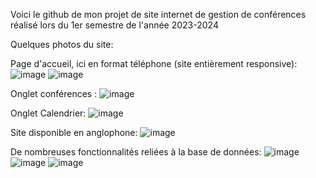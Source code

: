 Voici le github de mon projet de site internet de gestion de conférences réalisé lors du 1er semestre de l'année 2023-2024


Quelques photos du site:

Page d'accueil, ici en format téléphone (site entièrement responsive):                                                                                                                          
![image](https://github.com/louiswin03/int-gration/assets/106116649/1a83d853-763b-4b08-8d89-d7b7fb98a835)
![image](https://github.com/louiswin03/int-gration/assets/106116649/a40dd2dd-4e5d-4457-81b5-1c20524df641)

Onglet conférences : 
![image](https://github.com/louiswin03/int-gration/assets/106116649/f1725d1b-8df4-4f65-bcb7-535dccc695c6)

Onglet Calendrier: 
![image](https://github.com/louiswin03/int-gration/assets/106116649/eb559ce2-e3a3-4e96-b5fe-2e356c78033e)

Site disponible en anglophone:
![image](https://github.com/louiswin03/int-gration/assets/106116649/bf994620-98e6-46a4-915d-c3b6387ca5c8)

De nombreuses fonctionnalités reliées à la base de données:
![image](https://github.com/louiswin03/int-gration/assets/106116649/1e7c6794-b852-4a90-953b-5dd70e6f2e27)
![image](https://github.com/louiswin03/int-gration/assets/106116649/66a1f9ac-3f17-4d03-8738-7d183572269b)
![image](https://github.com/louiswin03/int-gration/assets/106116649/6bd1c0fe-9ca2-4c41-8872-d4594713b119)
